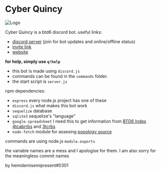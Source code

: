 # Cyber Quincy

![Logo](https://raw.githubusercontent.com/hnngggrrrr/docs-cq/master/favicon_10.png)

Cyber Quincy is a btd6 discord bot.
useful links:

-   [discord server](https://discord.gg/VMX5hZA) (join for bot updates and online/offline status)
-   [invite link](https://discordapp.com/oauth2/authorize?client_id=591922988832653313&scope=bot&permissions=537250881)
-   [website](https://cq.netlify.com)

**for help, simply use `q!help`**

-   this bot is made using `discord.js`
-   commands can be found in the `commands` folder.
-   the start script is `server.js`

npm dependencies:

-   `express` every node.js project has one of these
-   `discord.js` what makes this bot work
-   `sequelize` database
-   `sqlite3` sequelize's "language"
-   `google-spreadsheet` I need this to get information from [BTD6 Index](https://docs.google.com/spreadsheets/d/1bK0rJzXrMqT8KuWufjwNrPxsYTsCQpAVhpBt20f1wpA/edit#gid=0) [4tcabrrbs](https://docs.google.com/spreadsheets/d/1tOcL8DydvslPHvMAuf-FAHL0ik7KV4kp49vgNqK_N8Q/edit#gid=2028069799) and [3tcrbs](https://docs.google.com/spreadsheets/d/1tOcL8DydvslPHvMAuf-FAHL0ik7KV4kp49vgNqK_N8Q/edit#gid=2028069799)
-   `node-fetch` module for assesing [popology source](http://topper64.co.uk/nk/btd6/dat/towers.json)

commands are using node.js `module.exports`

the variable names are a mess and I apologise for them.
I am also sorry for the meaningless commit names

by hemidemisemipresent#0301
